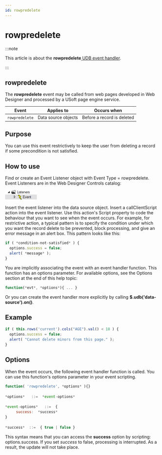 ```yaml
---
id: rowpredelete
---
```


# rowpredelete




:::note

This article is about the **rowpredelete**[ UDB event handler](/Web_and_app_UIs/UDB_Events).

:::

## **rowpredelete**

The **rowpredelete** event may be called from web pages developed in Web Designer and processed by a USoft page engine service.

|**Event**|**Applies to**|**Occurs when**|
|--------|--------|--------|
|`rowpredelete`|Data source objects|Before a record is deleted|



## Purpose

You can use this event restrictively to keep the user from deleting a record if some precondition is not satisfied.

## How to use

Find or create an Event Listener object with Event Type = rowpredelete. Event Listeners are in the Web Designer Controls catalog:

![](./assets/ff8672be-ff07-426e-ba7e-0ecf37444b63.png)

Insert the event listener into the data source object. Insert a callClientScript action into the event listener. Use this action's Script property to code the behaviour that you want to see when the event occurs. For example, for restrictive action, a typical pattern is to specify the condition under which you want the record delete to be prevented, block processing, and give an error message in an alert box. This pattern looks like this:

```js
if ( *condition-not-satisfied* ) {
  options.success = false;
  alert( *message* );
}
```

You are implicitly associating the event with an event handler function. This function has an options parameter. For available options, see the Options section at the end of this help topic:

```js
function(*evt*, *options*){ ... }
```

Or you can create the event handler more explicitly by calling **$.udb('data-source').on()**.

## Example

```js
if ( this.rows('current').cols("AGE").val() < 18 ) {
  options.success = false;
  alert( "Cannot delete minors from this page." );
}
```

## Options

When the event occurs, the following event handler function is called. You can use this function's options parameter in your event scripting.

```js
function( 'rowpredelete', *options* ){}

*options*   ::=  *event-options*

*event-options*   ::=  {
     success:  *success*
}

*success*  ::=  { true | false }
```

This syntax means that you can access the **success** option by scripting: options.success.
If you set *success* to false, processing is interrupted. As a result, the update will not take place.